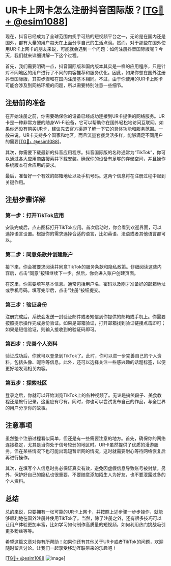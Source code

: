 # UR卡上网卡怎么注册抖音国际版？[[TG💪+ @esim1088](https://t.me/s/esim1088)]

现在，抖音已经成为了全球范围内炙手可热的短视频平台之一，无论是在国内还是国外，都有大量的用户每天在上面分享自己的生活点滴。然而，对于那些在国外使用UR卡上网卡的朋友来说，可能就会遇到一个问题：如何注册抖音国际版呢？今天，我们就来详细讲解一下这个过程。

首先，我们需要明确一点，抖音国际版和国内版本其实是一样的应用程序，只是针对不同地区的用户进行了不同的内容推荐和服务优化。因此，如果你想在国外注册抖音国际版，其实步骤和在国内注册基本相同。不过，由于你使用的UR卡上网卡可能会涉及到网络环境的问题，所以需要特别注意一些细节。

## 注册前的准备

在开始注册之前，你需要确保你的设备已经成功连接到UR卡提供的网络服务。UR卡是一种非常方便的随身Wi-Fi设备，它可以帮助你在国外轻松地访问互联网。如果你还没有购买UR卡，建议先去官方渠道了解一下它的具体功能和服务范围。一般来说，UR卡支持多个国家和地区，而且流量套餐灵活多样，能够满足不同用户的需要[[TG💪+ @esim1088](https://t.me/s/esim1088)]。

其次，你需要下载最新的抖音应用程序。抖音国际版的名称通常为“TikTok”，你可以通过各大应用商店搜索并下载安装。确保你的设备有足够的存储空间，并且操作系统版本符合应用的要求。

最后，准备好一个有效的邮箱地址以及手机号码。这两个信息将在注册过程中起到关键作用。

## 注册步骤详解

### 第一步：打开TikTok应用

安装完成后，点击图标打开TikTok应用。首次启动时，你会看到欢迎界面，可以选择语言设置。根据你的需求选择合适的语言，比如英语、法语或者其他语言都可以。

### 第二步：同意条款并创建账户

接下来，你会被要求阅读并同意TikTok的服务条款和隐私政策。仔细阅读这些内容后，点击“同意”按钮继续下一步。然后，你会进入账户创建页面。

在这里，你需要填写基本信息。通常包括用户名、密码以及刚才准备好的邮箱地址或手机号码。填写完毕后，点击“注册”按钮提交。

### 第三步：验证身份

注册完成后，系统会发送一封验证邮件或者短信到你提供的邮箱或手机上。你需要按照提示操作完成身份验证。如果是邮箱验证，打开邮箱找到验证链接点击即可；如果是短信验证，则输入接收到的验证码即可。

### 第四步：完善个人资料

验证成功后，你就可以登录到TikTok了。此时，你可以进一步完善自己的个人资料，包括头像、昵称等信息。此外，还可以选择关注一些感兴趣的话题标签，以便更好地发现相关内容。

### 第五步：探索社区

登录之后，你就可以开始浏览TikTok上的各种视频了。无论是搞笑段子、美食教程还是旅行记录，这里应有尽有。同时，你也可以尝试发布自己的作品，与全世界的用户分享你的故事。

## 注意事项

虽然整个注册过程看似简单，但还是有一些需要注意的地方。首先，确保你的网络连接稳定，尤其是当你处于信号较弱的地区时。UR卡虽然提供了优质的漫游服务，但在某些情况下也可能出现短暂断网的情况，这时就需要耐心等待网络恢复后再进行操作。

其次，在填写个人信息时务必保证真实有效，避免因虚假信息导致账号被封禁。另外，保护好自己的隐私也很重要，不要随意添加陌生人为好友，也不要泄露过多的个人资料。

## 总结

总的来说，只要拥有一张可靠的UR卡上网卡，并按照上述步骤一步步操作，就能够顺利地在国外注册并使用TikTok了。当然，除了注册之外，还有很多技巧可以让用户体验更加丰富，比如学习如何制作高质量的短视频，如何利用热门挑战吸引更多粉丝等等。

希望这篇文章对你有所帮助！如果你还有其他关于UR卡或者TikTok的问题，欢迎随时留言讨论。让我们一起享受移动互联带来的乐趣吧！

[[TG💪+ @esim1088](https://t.me/s/esim1088) ![Image](https://i.postimg.cc/4NQfJmqS/Snipaste-2025-05-13-00-14-12.png)]